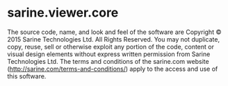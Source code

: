# sarine.viewer.core

The source code, name, and look and feel of the software are Copyright © 2015 Sarine Technologies Ltd.
All Rights Reserved. You may not duplicate, copy, reuse, sell or otherwise exploit any portion of the code, content or visual design elements without express written permission from Sarine Technologies Ltd.
The terms and conditions of the sarine.com website (http://sarine.com/terms-and-conditions/) apply to the access and use of this software.
